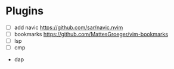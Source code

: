 # Plugins

- [ ] add navic <https://github.com/sar/navic.nvim>
- [ ] bookmarks <https://github.com/MattesGroeger/vim-bookmarks>
- [ ] lsp
- [ ] cmp
- dap
